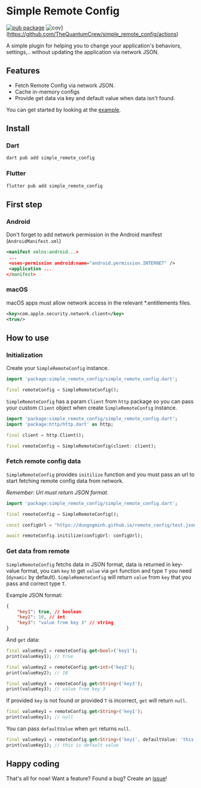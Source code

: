 # Simple Remote Config

[![pub package](https://img.shields.io/pub/v/simple_remote_config.svg)](https://pub.dev/packages/simple_remote_config)
![cov](https://TheQuantumCrew.github.io/simple_remote_config/badges/coverage.svg)](https://github.com/TheQuantumCrew/simple_remote_config/actions)

A simple plugin for helping you to change your application's behaviors, settings,.. without updating the application via network JSON.

## Features

- Fetch Remote Config via network JSON.
- Cache in-memory configs
- Provide get data via key and default value when data isn't found.

You can get started by looking at the [example](example/lib/example.dart).

## Install

### Dart

```sh
dart pub add simple_remote_config
```

### Flutter

```sh
flutter pub add simple_remote_config
```

## First step

### Android

Don't forget to add network permission in the Android manifest (`AndroidManifest.xml`)

```xml
<manifest xmlns:android...>
 ...
 <uses-permission android:name="android.permission.INTERNET" />
 <application ...
</manifest>
```

### macOS

macOS apps must allow network access in the relevant \*.entitlements files.

```xml
<key>com.apple.security.network.client</key>
<true/>
```

## How to use

### Initialization

Create your `SimpleRemoteConfig` instance.

```dart
import 'package:simple_remote_config/simple_remote_config.dart';

final remoteConfig = SimpleRemoteConfig();
```

`SimpleRemoteConfig` has a param `Client` from `http` package so you can pass your custom `Client` object when create `SimpleRemoteConfig` instance.

```dart
import 'package:simple_remote_config/simple_remote_config.dart';
import 'package:http/http.dart' as http;

final client = http.Client();

final remoteConfig = SimpleRemoteConfig(client: client);
```

### Fetch remote config data

`SimpleRemoteConfig` provides `initilize` function and you must pass an url to start fetching remote config data from network.

_Remember: Url must return JSON format._

```dart
import 'package:simple_remote_config/simple_remote_config.dart';

final remoteConfig = SimpleRemoteConfig();

const configUrl = "https://dungngminh.github.io/remote_config/test.json";

await remoteConfig.initilize(configUrl: configUrl);
```

### Get data from remote

`SimpleRemoteConfig` fetchs data in JSON format, data is returned in key-value format, you can `key` to get `value` via `get` function and type `T` you need (`dynamic` by default). `SimpleRemoteConfig` will return `value` from `key` that you pass and correct type `T`.

Example JSON format:

```json
{
    "key1": true, // boolean
    "key2": 10, // int
    "key3": "value from key 3" // string
}
```

And `get` data:

```dart
final valueKey1 = remoteConfig.get<bool>('key1');
print(valueKey1); // true

final valueKey2 = remoteConfig.get<int>('key2');
print(valueKey2); // 10

final valueKey3 = remoteConfig.get<String>('key3');
print(valueKey3); // value from key 3
```

If provided `key` is not found or provided `T` is incorrect, `get` will return `null`.

```dart
final valueKey1 = remoteConfig.get<String>('key1');
print(valueKey1); // null
```

You can pass `defaultValue` when `get` returns `null`.

```dart
final valueKey1 = remoteConfig.get<String>('key1', defaultValue: 'this is default value');
print(valueKey1); // this is default value
```

## Happy coding

That's all for now! Want a feature? Found a bug? Create an [issue](https://github.com/TheQuantumCrew/simple_remote_config/issues/new)!

